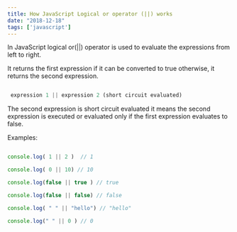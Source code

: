 ```yaml
---
title: How JavaScript Logical or operator (||) works
date: "2018-12-18"
tags: ['javascript']
---
```


In JavaScript logical or(||)  operator is used to evaluate the expressions from left to right.

It returns the first expression if it can be converted to true otherwise, it returns the second expression.


```js

 expression 1 || expression 2 (short circuit evaluated)

```

The second expression is short circuit evaluated it means the second expression is executed or evaluated only if the first expression evaluates to false.


Examples:

```js

console.log( 1 || 2 )  // 1

console.log( 0 || 10) // 10

console.log(false || true ) // true

console.log(false || false) // false

console.log( " " || "hello") // "hello"

console.log(" " || 0 ) // 0

```